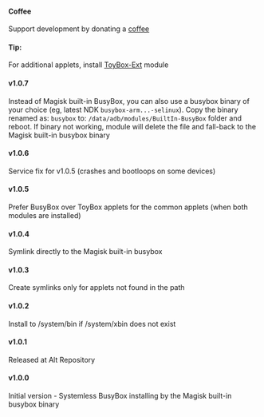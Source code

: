 #### Coffee
Support development by donating a [coffee](https://zgfg.github.io/PayPal.html)

#### Tip:
For additional applets, install [ToyBox-Ext](https://github.com/Magisk-Modules-Alt-Repo/ToyBox-Ext) module

#### v1.0.7
Instead of Magisk built-in BusyBox, you can also use a busybox binary of your choice (eg, latest NDK `busybox-arm...-selinux`). Copy the binary renamed as: 
`busybox` to: `/data/adb/modules/BuiltIn-BusyBox` folder and reboot. If binary not working, module will delete the file and fall-back to the Magisk built-in busybox binary

#### v1.0.6
Service fix for v1.0.5 (crashes and bootloops on some devices)

#### v1.0.5
Prefer BusyBox over ToyBox applets for the common applets (when both modules are installed)

#### v1.0.4
Symlink directly to the Magisk built-in busybox

#### v1.0.3
Create symlinks only for applets not found in the path

#### v1.0.2
Install to /system/bin if /system/xbin does not exist

#### v1.0.1
Released at Alt Repository

#### v1.0.0
Initial version - Systemless BusyBox installing by the Magisk built-in busybox binary
